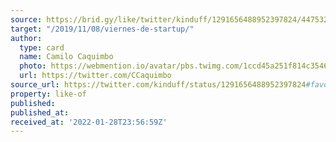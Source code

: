 ```yaml
---
source: https://brid.gy/like/twitter/kinduff/1291656488952397824/447532863
target: "/2019/11/08/viernes-de-startup/"
author:
  type: card
  name: Camilo Caquimbo
  photo: https://webmention.io/avatar/pbs.twimg.com/1ccd45a251f814c3546297462707f92c51f219f8f8d2c9a68a8d8c328c96fef8.jpg
  url: https://twitter.com/CCaquimbo
source_url: https://twitter.com/kinduff/status/1291656488952397824#favorited-by-447532863
property: like-of
published: 
published_at: 
received_at: '2022-01-28T23:56:59Z'
---
```


